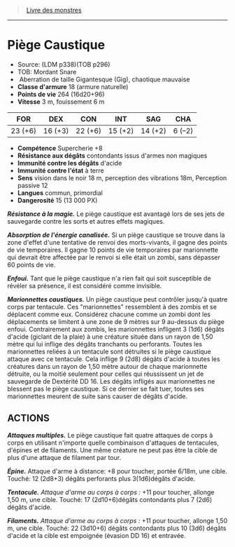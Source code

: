 ﻿> [Livre des monstres](tome_of_beasts.md)

---

# Piège Caustique

- Source: (LDM p338)(TOB p296)
- TOB: Mordant Snare
-  Aberration de taille Gigantesque (Gig), chaotique mauvaise
- **Classe d'armure** 18 (armure naturelle)
- **Points de vie** 264 (16d20+96)
- **Vitesse** 3 m, fouissement 6 m

|FOR|DEX|CON|INT|SAG|CHA|
|---|---|---|---|---|---|
|23 (+6)|16 (+3)|22 (+6)|15 (+2)|14 (+2)|6 (–2)|

- **Compétence** Supercherie +8
- **Résistance aux dégâts** contondants issus d'armes non magiques
- **Immunité contre les dégâts** d'acide
- **Immunité contre l'état** à terre
- **Sens** vision dans le noir 18 m, perception des vibrations 18m, Perception passive 12
- **Langues** commun, primordial
- **Dangerosité** 15 (13 000 PX)

**_Résistance à la magie._** Le piège caustique est avantagé lors de ses jets de sauvegarde contre les sorts et autres effets magiques.

**_Absorption de l'énergie canalisée._** Si un piège caustique se trouve dans la zone d'effet d'une tentative de renvoi des morts-vivants, il gagne des points de vie temporaires. Il gagne 10 points de vie temporaires par marionnette qui devrait être affectée par le renvoi si elle était un zombi, sans dépasser 60 points de vie.

**_Enfoui._** Tant que le piège caustique n'a rien fait qui soit susceptible de révéler sa présence, il est considéré comme invisible.

**_Marionnettes caustiques._** Un piège caustique peut contrôler jusqu'à quatre corps par tentacule. Ces "marionnettes" ressemblent à des zombis et se déplacent comme eux. Considérez chacune comme un zombi dont les déplacements se limitent à une zone de 9 mètres sur 9 au-dessus du piège enfoui. Contrairement aux zombis, les marionnettes infligent 3 (1d6) dégâts d'acide (giclant de la plaie) à une créature située dans un rayon de 1,50 mètre qui lui inflige des dégâts tranchants ou perforants. Toutes les marionnettes reliées à un tentacule sont détruites si le piège caustique attaque avec ce tentacule. Cela inflige 9 (2d8) dégâts d'acide à toutes les créatures dans un rayon de 1,50 mètre autour de chaque marionnette détruite, ou la moitié seulement pour celles qui réussissent un jet de sauvegarde de Dextérité DD 16. Les dégâts infligés aux marionnettes ne blessent pas le piège caustique. Si ce dernier se fait tuer, toutes ses marionnettes meurent de suite sans causer de dégâts d'acide.

## ACTIONS

**_Attaques multiples._** Le piège caustique fait quatre attaques de corps à corps en utilisant n'importe quelle combinaison d'attaques de tentacules, d'épines et de filaments. Une même créature ne peut pas être la cible de plus d'une attaque de filament par tour.

**_Épine._** Attaque d'arme à distance: +8 pour toucher, portée 6/18m, une cible. Touché: 12 (2d8+3) dégâts perforants plus 3(1d6)dégâts d'acide.

**_Tentacule._** _Attaque d'arme au corps à corps :_ +11 pour toucher, allonge 1,50 m, une cible. Touché: 17 (2d10+6)dégâts contondants plus 7 (2d6) dégâts d'acide.

**_Filaments._** _Attaque d'arme au corps à corps :_ +11 pour toucher, allonge 1,50 m, une cible. Touché: 22 (3d10+6) dégâts contondants plus 10 (3d6) dégâts d'acide et la cible est empoignée (évasion DD 16) et entravée.

